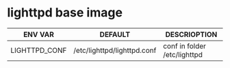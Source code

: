 # lighttpd base image
| ENV VAR | DEFAULT | DESCRIOPTION |
| --------|---------|--------------|
| LIGHTTPD_CONF | /etc/lighttpd/lighttpd.conf | conf in folder /etc/lighttpd
